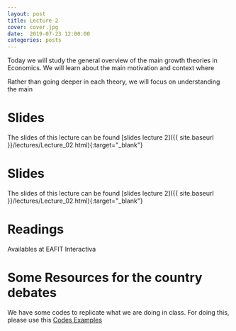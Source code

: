```yaml
---
layout: post
title: Lecture 2
cover: cover.jpg
date:  2019-07-23 12:00:00
categories: posts
---
```


Today we will study the general overview of the main growth theories in Economics. We will learn about the main motivation and context where 

Rather than going deeper in each theory, we will focus on understanding the main 

# Slides

The slides of this lecture can be found [slides lecture 2]({{ site.baseurl }}/lectures/Lecture_02.html){:target="_blank"} 

# Slides

The slides of this lecture can be found [slides lecture 2]({{ site.baseurl }}/lectures/Lecture_02.html){:target="_blank"} 


# Readings

Availables at EAFIT Interactiva

# Some Resources for the country debates 

We have some codes to replicate what we are doing in class. For doing this, please use this [Codes Examples](https://github.com/economicgrowth/R_examples_codes)
